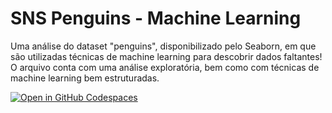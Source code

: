 # SNS Penguins - Machine Learning
Uma análise do dataset "penguins", disponibilizado pelo Seaborn, em que são utilizadas técnicas de machine learning para descobrir dados faltantes!
O arquivo conta com uma análise exploratória, bem como com técnicas de machine learning bem estruturadas.

[![Open in GitHub Codespaces](https://github.com/codespaces/badge.svg)](https://github.com/codespaces/new?hide_repo_select=true&ref=main&repo=564319316)

